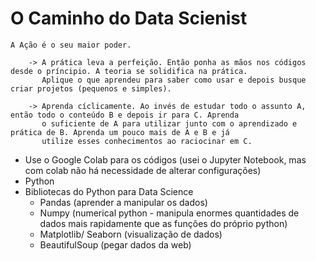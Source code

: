 # O Caminho do Data Scienist

    A Ação é o seu maior poder.
    
        -> A prática leva a perfeição. Então ponha as mãos nos códigos desde o príncipio. A teoria se solidifica na prática.
           Aplique o que aprendeu para saber como usar e depois busque criar projetos (pequenos e simples).
        
        -> Aprenda cíclicamente. Ao invés de estudar todo o assunto A, então todo o conteúdo B e depois ir para C. Aprenda
           o suficiente de A para utilizar junto com o aprendizado e prática de B. Aprenda um pouco mais de A e B e já 
           utilize esses conhecimentos ao raciocinar em C.
           
           
* Use o Google Colab para os códigos (usei o Jupyter Notebook, mas com colab não há necessidade de alterar configurações)
* Python
* Bibliotecas do Python para Data Science
  * Pandas (aprender a manipular os dados)
  * Numpy (numerical python - manipula enormes quantidades de dados mais rapidamente que as funções do próprio python)
  * Matplotlib/ Seaborn (visualização de dados)
  * BeautifulSoup (pegar dados da web)
